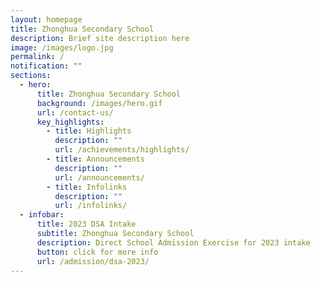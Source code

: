 ```yaml
---
layout: homepage
title: Zhonghua Secondary School
description: Brief site description here
image: /images/logo.jpg
permalink: /
notification: ""
sections:
  - hero:
      title: Zhonghua Secondary School
      background: /images/hero.gif
      url: /contact-us/
      key_highlights:
        - title: Highlights
          description: ""
          url: /achievements/highlights/
        - title: Announcements
          description: ""
          url: /announcements/
        - title: Infolinks
          description: ""
          url: /infolinks/
  - infobar:
      title: 2023 DSA Intake
      subtitle: Zhonghua Secondary School
      description: Direct School Admission Exercise for 2023 intake
      button: click for more info
      url: /admission/dsa-2023/
---
```

